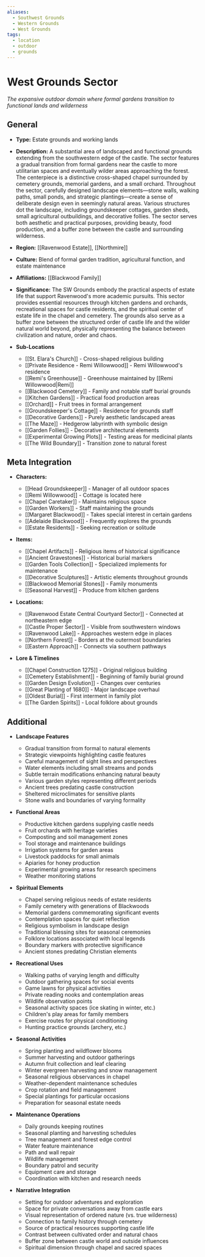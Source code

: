 ```yaml
---
aliases:
  - Southwest Grounds
  - Western Grounds
  - West Grounds
tags:
  - location
  - outdoor
  - grounds
---
```

# West Grounds Sector
*The expansive outdoor domain where formal gardens transition to functional lands and wilderness*

## General

- **Type:** Estate grounds and working lands
- **Description:** A substantial area of landscaped and functional grounds extending from the southwestern edge of the castle. The sector features a gradual transition from formal gardens near the castle to more utilitarian spaces and eventually wilder areas approaching the forest. The centerpiece is a distinctive cross-shaped chapel surrounded by cemetery grounds, memorial gardens, and a small orchard. Throughout the sector, carefully designed landscape elements—stone walls, walking paths, small ponds, and strategic plantings—create a sense of deliberate design even in seemingly natural areas. Various structures dot the landscape, including groundskeeper cottages, garden sheds, small agricultural outbuildings, and decorative follies. The sector serves both aesthetic and practical purposes, providing beauty, food production, and a buffer zone between the castle and surrounding wilderness.

- **Region:** [[Ravenwood Estate]], [[Northmire]]
- **Culture:** Blend of formal garden tradition, agricultural function, and estate maintenance
- **Affiliations:** [[Blackwood Family]]
- **Significance:** The SW Grounds embody the practical aspects of estate life that support Ravenwood's more academic pursuits. This sector provides essential resources through kitchen gardens and orchards, recreational spaces for castle residents, and the spiritual center of estate life in the chapel and cemetery. The grounds also serve as a buffer zone between the structured order of castle life and the wilder natural world beyond, physically representing the balance between civilization and nature, order and chaos.

- **Sub-Locations**
	- [[St. Elara's Church]] - Cross-shaped religious building
	- [[Private Residence - Remi Willowwood]] - Remi Willowwood's residence
	- [[Remi's Greenhouse]] - Greenhouse maintained by [[Remi Willowwood|Remi]]
	- [[Blackwood Cemetery]] - Family and notable staff burial grounds
	- [[Kitchen Gardens]] - Practical food production areas
	- [[Orchard]] - Fruit trees in formal arrangement
	- [[Groundskeeper's Cottage]] - Residence for grounds staff
	- [[Decorative Gardens]] - Purely aesthetic landscaped areas
	- [[The Maze]] - Hedgerow labyrinth with symbolic design
	- [[Garden Follies]] - Decorative architectural elements
	- [[Experimental Growing Plots]] - Testing areas for medicinal plants
	- [[The Wild Boundary]] - Transition zone to natural forest

## Meta Integration

- **Characters:**
	- [[Head Groundskeeper]] - Manager of all outdoor spaces
	- [[Remi Willowwood]] - Cottage is located here
	- [[Chapel Caretaker]] - Maintains religious space
	- [[Garden Workers]] - Staff maintaining the grounds
	- [[Margaret Blackwood]] - Takes special interest in certain gardens
	- [[Adelaide Blackwood]] - Frequently explores the grounds
	- [[Estate Residents]] - Seeking recreation or solitude

- **Items:**
	- [[Chapel Artifacts]] - Religious items of historical significance
	- [[Ancient Gravestones]] - Historical burial markers
	- [[Garden Tools Collection]] - Specialized implements for maintenance
	- [[Decorative Sculptures]] - Artistic elements throughout grounds
	- [[Blackwood Memorial Stones]] - Family monuments
	- [[Seasonal Harvest]] - Produce from kitchen gardens

- **Locations:** 
	- [[Ravenwood Estate Central Courtyard Sector]] - Connected at northeastern edge
	- [[Castle Proper Sector]] - Visible from southwestern windows
	- [[Ravenwood Lake]] - Approaches western edge in places
	- [[Northern Forest]] - Borders at the outermost boundaries
	- [[Eastern Approach]] - Connects via southern pathways

- **Lore & Timelines**
	- [[Chapel Construction 1275]] - Original religious building
	- [[Cemetery Establishment]] - Beginning of family burial ground
	- [[Garden Design Evolution]] - Changes over centuries
	- [[Great Planting of 1680]] - Major landscape overhaul
	- [[Oldest Burial]] - First interment in family plot
	- [[The Garden Spirits]] - Local folklore about grounds

## Additional

- **Landscape Features**
	- Gradual transition from formal to natural elements
	- Strategic viewpoints highlighting castle features
	- Careful management of sight lines and perspectives
	- Water elements including small streams and ponds
	- Subtle terrain modifications enhancing natural beauty
	- Various garden styles representing different periods
	- Ancient trees predating castle construction
	- Sheltered microclimates for sensitive plants
	- Stone walls and boundaries of varying formality

- **Functional Areas**
	- Productive kitchen gardens supplying castle needs
	- Fruit orchards with heritage varieties
	- Composting and soil management zones
	- Tool storage and maintenance buildings
	- Irrigation systems for garden areas
	- Livestock paddocks for small animals
	- Apiaries for honey production
	- Experimental growing areas for research specimens
	- Weather monitoring stations

- **Spiritual Elements**
	- Chapel serving religious needs of estate residents
	- Family cemetery with generations of Blackwoods
	- Memorial gardens commemorating significant events
	- Contemplation spaces for quiet reflection
	- Religious symbolism in landscape design
	- Traditional blessing sites for seasonal ceremonies
	- Folklore locations associated with local legends
	- Boundary markers with protective significance
	- Ancient stones predating Christian elements

- **Recreational Uses**
	- Walking paths of varying length and difficulty
	- Outdoor gathering spaces for social events
	- Game lawns for physical activities
	- Private reading nooks and contemplation areas
	- Wildlife observation points
	- Seasonal activity spaces (ice skating in winter, etc.)
	- Children's play areas for family members
	- Exercise routes for physical conditioning
	- Hunting practice grounds (archery, etc.)

- **Seasonal Activities**
	- Spring planting and wildflower blooms
	- Summer harvesting and outdoor gatherings
	- Autumn fruit collection and leaf clearing
	- Winter evergreen harvesting and snow management
	- Seasonal religious observances in chapel
	- Weather-dependent maintenance schedules
	- Crop rotation and field management
	- Special plantings for particular occasions
	- Preparation for seasonal estate needs

- **Maintenance Operations**
	- Daily grounds keeping routines
	- Seasonal planting and harvesting schedules
	- Tree management and forest edge control
	- Water feature maintenance
	- Path and wall repair
	- Wildlife management
	- Boundary patrol and security
	- Equipment care and storage
	- Coordination with kitchen and research needs

- **Narrative Integration**
	- Setting for outdoor adventures and exploration
	- Space for private conversations away from castle ears
	- Visual representation of ordered nature (vs. true wilderness)
	- Connection to family history through cemetery
	- Source of practical resources supporting castle life
	- Contrast between cultivated order and natural chaos
	- Buffer zone between castle world and outside influences
	- Spiritual dimension through chapel and sacred spaces